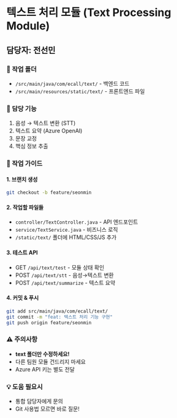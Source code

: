 # 텍스트 처리 모듈 (Text Processing Module)

## 담당자: 전선민

### 📁 작업 폴더
- `/src/main/java/com/ecall/text/` - 백엔드 코드
- `/src/main/resources/static/text/` - 프론트엔드 파일

### 🎯 담당 기능
1. 음성 → 텍스트 변환 (STT)
2. 텍스트 요약 (Azure OpenAI)
3. 문장 교정
4. 핵심 정보 추출

### 📝 작업 가이드

#### 1. 브랜치 생성
```bash
git checkout -b feature/seonmin
```

#### 2. 작업할 파일들
- `controller/TextController.java` - API 엔드포인트
- `service/TextService.java` - 비즈니스 로직
- `/static/text/` 폴더에 HTML/CSS/JS 추가

#### 3. 테스트 API
- GET `/api/text/test` - 모듈 상태 확인
- POST `/api/text/stt` - 음성→텍스트 변환
- POST `/api/text/summarize` - 텍스트 요약

#### 4. 커밋 & 푸시
```bash
git add src/main/java/com/ecall/text/
git commit -m "feat: 텍스트 처리 기능 구현"
git push origin feature/seonmin
```

### ⚠️ 주의사항
- **text 폴더만 수정하세요!**
- 다른 팀원 모듈 건드리지 마세요
- Azure API 키는 별도 전달

### 💡 도움 필요시
- 통합 담당자에게 문의
- Git 사용법 모르면 바로 질문!